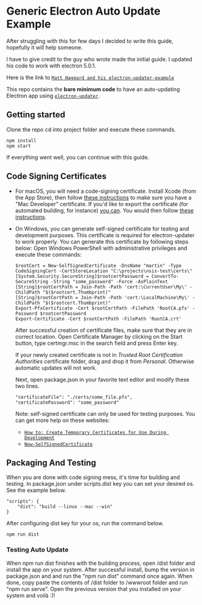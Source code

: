 # Generic Electron Auto Update Example

After struggling with this for few days I decided to write this guide, hopefully it will help someone.

I have to give credit to the guy who wrote made the initial guide. I updated his code to work with electron 5.0.1.

Here is the link to [`Matt Haggard and his electron-updater-example`](https://github.com/iffy/electron-updater-example)

This repo contains the **bare minimum code** to have an auto-updating Electron app using [`electron-updater`](https://github.com/electron-userland/electron-builder/tree/master/packages/electron-updater).

## Getting started

Clone the repo cd into project folder and execute these commands.
```
npm install
npm start
```
If everything went well, you can continue with this guide.

## Code Signing Certificates

* For macOS, you will need a code-signing certificate.
    Install Xcode (from the App Store), then follow [these instructions](https://developer.apple.com/library/content/documentation/IDEs/Conceptual/AppDistributionGuide/MaintainingCertificates/MaintainingCertificates.html#//apple_ref/doc/uid/TP40012582-CH31-SW6) to make sure you have a "Mac Developer" certificate.  If you'd like to export the certificate (for automated building, for instance) [you can](https://developer.apple.com/library/content/documentation/IDEs/Conceptual/AppDistributionGuide/MaintainingCertificates/MaintainingCertificates.html#//apple_ref/doc/uid/TP40012582-CH31-SW7).  You would then follow [these instructions](https://www.electron.build/code-signing).
* On Windows, you can generate self-signed certificate for testing and development purposes. This certificate is required for electron-updater to work properly.
    You can generate this certificate by following steps below:
    Open Windows PowerShell with administrative privileges and execute these commands:
    ```
    $rootCert = New-SelfSignedCertificate -DnsName "martin" -Type CodeSigningCert -CertStoreLocation "C:\projects\nsis-test\certs\"
    [System.Security.SecureString]$rootcertPassword = ConvertTo-SecureString -String "some_password" -Force -AsPlainText
    [String]$rootCertPath = Join-Path -Path 'cert:\CurrentUser\My\' -ChildPath "$($rootcert.Thumbprint)"
    [String]$rootCertPath = Join-Path -Path 'cert:\LocalMachine\My\' -ChildPath "$($rootcert.Thumbprint)"
    Export-PfxCertificate -Cert $rootCertPath -FilePath 'RootCA.pfx' -Password $rootcertPassword
    Export-Certificate -Cert $rootCertPath -FilePath 'RootCA.crt'
    ```
    
    After successful creation of certificate files, make sure that they are in correct location. Open Certificate Manager by clicking on the Start button, type certmgr.msc in the search field and press Enter key.
    
    If your newly created certificate is not in *Trusted Root Certification Authorities* certificate folder, drag and drop it from *Personal*. Otherwise automatic updates will not work.
    
    Next, open package.json in your favorite text editor and modify these two lines.
 
    ```
    "certificateFile": "./certs/some_file.pfx",
    "certificatePassword": "some_password"
    ```
    Note: self-signed certificate can only be used for testing purposes.
    You can get more help on these websites:
    * [`How to: Create Temporary Certificates for Use During Development`](https://docs.microsoft.com/en-us/dotnet/framework/wcf/feature-details/how-to-create-temporary-certificates-for-use-during-development)
    * [`New-SelfSignedCertificate`](https://docs.microsoft.com/en-us/powershell/module/pkiclient/new-selfsignedcertificate?view=win10-ps)

## Packaging And Testing

When you are done with code signing mess, it's time for building and testing. In package.json under scripts.dist key you can set your desired os. See the example below.

```
"scripts": {
    "dist": "build --linux --mac --win"
}
```

After configuring dist key for your os, run the command below.

```
npm run dist
```

### Testing Auto Update

When npm run dist finishes with the building process, open /dist folder and install the app on your system. After successful install, bump the version in package.json and and run the "npm run dist" command once again. 
When done, copy paste the contents of /dist folder to /wwwroot folder and run "npm run serve". Open the previous version that you installed on your system and voilà :)!